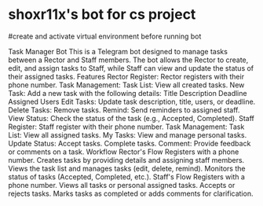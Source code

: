 # shoxr11x's bot for cs project
#create and activate virtual environment before running bot 



Task Manager Bot
This is a Telegram bot designed to manage tasks between a Rector and Staff members. The bot allows the Rector to create, edit, and assign tasks to Staff, while Staff can view and update the status of their assigned tasks.
Features
Rector
     Register: Rector registers with their phone number.
Task Management:
Task List: View all created tasks.
New Task: Add a new task with the following details:
Title
Description
Deadline
Assigned Users
Edit Tasks:
Update task description, title, users, or deadline.
Delete Tasks: Remove tasks.
Remind: Send reminders to assigned staff.
View Status: Check the status of the task (e.g., Accepted, Completed).
Staff
Register: Staff register with their phone number.
Task Management:
Task List: View all assigned tasks.
My Tasks: View and manage personal tasks.
Update Status:
Accept tasks.
Complete tasks.
Comment: Provide feedback or comments on a task.
Workflow
Rector's Flow
Registers with a phone number.
Creates tasks by providing details and assigning staff members.
Views the task list and manages tasks (edit, delete, remind).
Monitors the status of tasks (Accepted, Completed, etc.).
Staff's Flow
Registers with a phone number.
Views all tasks or personal assigned tasks.
Accepts or rejects tasks.
Marks tasks as completed or adds comments for clarification.


